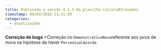 ```yaml
---
title: Publicada a versão 4.3.3 da planilha CalculoAtrasados
timestamp: 09/03/2018 11:31:30
categories:
  - atualizações
---
```


**Correção de bugs**
+Correção no `DemonstrativoNovo`referente aos juros de mora na hipótese de haver `PercentualAcordo`